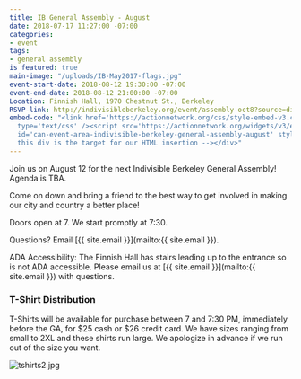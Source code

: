 ```yaml
---
title: IB General Assembly - August
date: 2018-07-17 11:27:00 -07:00
categories:
- event
tags:
- general assembly
is featured: true
main-image: "/uploads/IB-May2017-flags.jpg"
event-start-date: 2018-08-12 19:30:00 -07:00
event-end-date: 2018-08-12 21:00:00 -07:00
Location: Finnish Hall, 1970 Chestnut St., Berkeley
RSVP-link: http://indivisibleberkeley.org/event/assembly-oct8?source=direct_link&
embed-code: "<link href='https://actionnetwork.org/css/style-embed-v3.css' rel='stylesheet'
  type='text/css' /><script src='https://actionnetwork.org/widgets/v3/event/indivisible-berkeley-general-assembly-august?format=js&source=widget'></script><div
  id='can-event-area-indivisible-berkeley-general-assembly-august' style='width: 100%'><!--
  this div is the target for our HTML insertion --></div>"
---
```


Join us on August 12 for the next Indivisible Berkeley General Assembly! Agenda is TBA.

Come on down and bring a friend to the best way to get involved in making our city and country a better place!

Doors open at 7. We start promptly at 7:30.

Questions? Email [{{ site.email }}](mailto:{{ site.email }}).

ADA Accessibility: The Finnish Hall has stairs leading up to the entrance so is not ADA accessible. Please email us at [{{ site.email }}](mailto:{{ site.email }}) with questions.

### T-Shirt Distribution

T-Shirts will be available for purchase between 7 and 7:30 PM, immediately before the GA, for $25 cash or $26 credit card. We have sizes ranging from small to 2XL and these shirts run large. We apologize in advance if we run out of the size you want.

![tshirts2.jpg](/uploads/tshirts2.jpg)